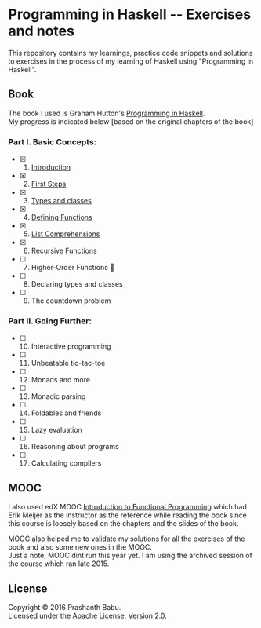 # Programming in Haskell -- Exercises and notes

This repository contains my learnings, practice code snippets and solutions to exercises in the process of my learning of Haskell using "Programming in Haskell".

## Book
The book I used is Graham Hutton's [Programming in Haskell](http://www.cs.nott.ac.uk/~pszgmh/pih.html).<br>
My progress is indicated below [based on the original chapters of the book]

### Part I. Basic Concepts:
- [x] 1. [Introduction](https://github.com/P7h/Programming_in_Haskell/tree/master/Chap%231__Introduction)
- [x] 2. [First Steps](https://github.com/P7h/Programming_in_Haskell/tree/master/Chap%232__First_steps)
- [x] 3. [Types and classes](https://github.com/P7h/Programming_in_Haskell/tree/master/Chap%233__Types_and_classes)
- [x] 4. [Defining Functions](https://github.com/P7h/Programming_in_Haskell/tree/master/Chap%234__Defining_functions)
- [x] 5. [List Comprehensions](https://github.com/P7h/Programming_in_Haskell/tree/master/Chap%235__List_comprehensions)
- [x] 6. [Recursive Functions](https://github.com/P7h/Programming_in_Haskell/tree/master/Chap%236__Recursion)
- [ ] 7. Higher-Order Functions :construction:
- [ ] 8. Declaring types and classes
- [ ] 9. The countdown problem

### Part II. Going Further:
- [ ] 10. Interactive programming
- [ ] 11. Unbeatable tic-tac-toe
- [ ] 12. Monads and more
- [ ] 13. Monadic parsing
- [ ] 14. Foldables and friends
- [ ] 15. Lazy evaluation
- [ ] 16. Reasoning about programs
- [ ] 17. Calculating compilers


## MOOC
I also used edX MOOC [Introduction to Functional Programming](https://www.edx.org/course/introduction-functional-programming-delftx-fp101x-0) which had Erik Meijer as the instructor as the reference while reading the book since this course is loosely based on the chapters and the slides of the book.

MOOC also helped me to validate my solutions for all the exercises of the book and also some new ones in the MOOC.<br>
Just a note, MOOC dint run this year yet. I am using the archived session of the course which ran late 2015.


## License
Copyright &copy; 2016 Prashanth Babu.<br>
Licensed under the [Apache License, Version 2.0](LICENSE).